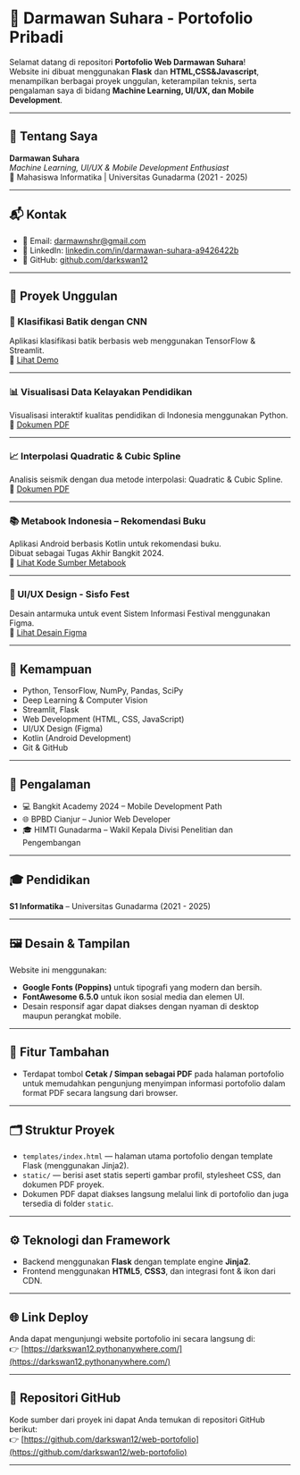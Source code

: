 # 💼 Darmawan Suhara - Portofolio Pribadi

Selamat datang di repositori **Portofolio Web Darmawan Suhara**!  
Website ini dibuat menggunakan **Flask** dan **HTML,CSS&Javascript**, menampilkan berbagai proyek unggulan, keterampilan teknis, serta pengalaman saya di bidang **Machine Learning, UI/UX, dan Mobile Development**.

---

## 👤 Tentang Saya

**Darmawan Suhara**  
_Machine Learning, UI/UX & Mobile Development Enthusiast_  
📍 Mahasiswa Informatika | Universitas Gunadarma (2021 - 2025)

---

## 📬 Kontak

- 📧 Email: [darmawnshr@gmail.com](mailto:darmawnshr@gmail.com)
- 💼 LinkedIn: [linkedin.com/in/darmawan-suhara-a9426422b](https://linkedin.com/in/darmawan-suhara-a9426422b)
- 🐙 GitHub: [github.com/darkswan12](https://github.com/darkswan12)

---

## 🚀 Proyek Unggulan

### 📸 Klasifikasi Batik dengan CNN  
Aplikasi klasifikasi batik berbasis web menggunakan TensorFlow & Streamlit.  
🔗 [Lihat Demo](https://klasifikasi-batik-darmawan.streamlit.app)

---

### 📊 Visualisasi Data Kelayakan Pendidikan  
Visualisasi interaktif kualitas pendidikan di Indonesia menggunakan Python.  
📄 [Dokumen PDF](./static/Visualisasi_Data_Kelayakan_Pendidikan_Indonesia.pdf)

---

### 📈 Interpolasi Quadratic & Cubic Spline  
Analisis seismik dengan dua metode interpolasi: Quadratic & Cubic Spline.  
📄 [Dokumen PDF](./static/Interpolasi_Quadratic_dan_Cubic_Spline.pdf)

---

### 📚 Metabook Indonesia – Rekomendasi Buku  
Aplikasi Android berbasis Kotlin untuk rekomendasi buku.  
Dibuat sebagai Tugas Akhir Bangkit 2024.  
📂 [Lihat Kode Sumber Metabook](https://github.com/darkswan12/Metabook-Indonesia)

---

### 🎨 UI/UX Design - Sisfo Fest  
Desain antarmuka untuk event Sistem Informasi Festival menggunakan Figma.  
🎨 [Lihat Desain Figma](https://www.figma.com/design/tA5VxiQPbUXL0lTJbgIqyq/Sisfo-Fest-UI-UX?node-id=71-2645&t=kPo9zyz5BLoz0d61-1)

---

## 🧠 Kemampuan

- Python, TensorFlow, NumPy, Pandas, SciPy  
- Deep Learning & Computer Vision  
- Streamlit, Flask  
- Web Development (HTML, CSS, JavaScript)  
- UI/UX Design (Figma)  
- Kotlin (Android Development)  
- Git & GitHub  

---

## 💼 Pengalaman

- 💻 Bangkit Academy 2024 – Mobile Development Path  
- 🌐 BPBD Cianjur – Junior Web Developer  
- 🎓 HIMTI Gunadarma – Wakil Kepala Divisi Penelitian dan Pengembangan  

---

## 🎓 Pendidikan

**S1 Informatika** – Universitas Gunadarma (2021 - 2025)

---

## 🖼 Desain & Tampilan

Website ini menggunakan:

- **Google Fonts (Poppins)** untuk tipografi yang modern dan bersih.  
- **FontAwesome 6.5.0** untuk ikon sosial media dan elemen UI.  
- Desain responsif agar dapat diakses dengan nyaman di desktop maupun perangkat mobile.

---

## 📄 Fitur Tambahan

- Terdapat tombol **Cetak / Simpan sebagai PDF** pada halaman portofolio untuk memudahkan pengunjung menyimpan informasi portofolio dalam format PDF secara langsung dari browser.

---

## 🗂 Struktur Proyek

- `templates/index.html` — halaman utama portofolio dengan template Flask (menggunakan Jinja2).  
- `static/` — berisi aset statis seperti gambar profil, stylesheet CSS, dan dokumen PDF proyek.  
- Dokumen PDF dapat diakses langsung melalui link di portofolio dan juga tersedia di folder `static`.

---

## ⚙️ Teknologi dan Framework

- Backend menggunakan **Flask** dengan template engine **Jinja2**.  
- Frontend menggunakan **HTML5**, **CSS3**, dan integrasi font & ikon dari CDN.

---

## 🌐 Link Deploy

Anda dapat mengunjungi website portofolio ini secara langsung di:  
👉 [https://darkswan12.pythonanywhere.com/](https://darkswan12.pythonanywhere.com/)

---

## 🔗 Repositori GitHub

Kode sumber dari proyek ini dapat Anda temukan di repositori GitHub berikut:  
👉 [https://github.com/darkswan12/web-portofolio](https://github.com/darkswan12/web-portofolio)

---
